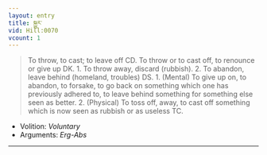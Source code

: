 ```yaml
---
layout: entry
title: སྐྱུར་
vid: Hill:0070
vcount: 1
---
```

> To throw, to cast; to leave off CD\. To throw or to cast off, to renounce or give up DK\. 1\. To throw away, discard (rubbish)\. 2\. To abandon, leave behind (homeland, troubles) DS\. 1\. (Mental) To give up on, to abandon, to forsake, to go back on something which one has previously adhered to, to leave behind something for something else seen as better\. 2\. (Physical) To toss off, away, to cast off something which is now seen as rubbish or as useless TC\.

* Volition: _Voluntary_
* Arguments: _Erg-Abs_

---

